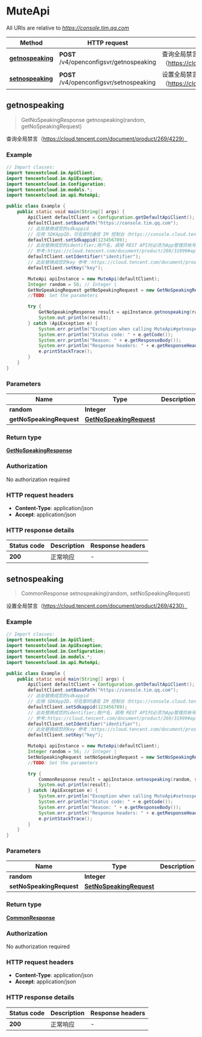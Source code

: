 # MuteApi

All URIs are relative to *https://console.tim.qq.com*

| Method | HTTP request | Description |
|------------- | ------------- | -------------|
| [**getnospeaking**](MuteApi.md#getnospeaking) | **POST** /v4/openconfigsvr/getnospeaking | 查询全局禁言（https://cloud.tencent.com/document/product/269/4229） |
| [**setnospeaking**](MuteApi.md#setnospeaking) | **POST** /v4/openconfigsvr/setnospeaking | 设置全局禁言（https://cloud.tencent.com/document/product/269/4230） |



## getnospeaking

> GetNoSpeakingResponse getnospeaking(random, getNoSpeakingRequest)

查询全局禁言（https://cloud.tencent.com/document/product/269/4229）

### Example

```java
// Import classes:
import tencentcloud.im.ApiClient;
import tencentcloud.im.ApiException;
import tencentcloud.im.Configuration;
import tencentcloud.im.models.*;
import tencentcloud.im.api.MuteApi;

public class Example {
    public static void main(String[] args) {
        ApiClient defaultClient = Configuration.getDefaultApiClient();
        defaultClient.setBasePath("https://console.tim.qq.com");
        // 此处替换成您的sdkappid
        // 应用 SDKAppID，可在即时通信 IM 控制台（https://console.cloud.tencent.com/im） 的应用卡片中获取。
        defaultClient.setSdkappid(123456789);
        // 此处替换成您的identifier;用户名，调用 REST API时必须为App管理员帐号
        // 参考:https://cloud.tencent.com/document/product/269/31999#app-.E7.AE.A1.E7.90.86.E5.91.98
        defaultClient.setIdentifier("identifier");
        // 此处替换成您的key 参考：https://cloud.tencent.com/document/product/269/32688#getkey
        defaultClient.setKey("key");

        MuteApi apiInstance = new MuteApi(defaultClient);
        Integer random = 56; // Integer | 
        GetNoSpeakingRequest getNoSpeakingRequest = new GetNoSpeakingRequest(); // GetNoSpeakingRequest | 
        //TODO: Set the parameters

        try {
            GetNoSpeakingResponse result = apiInstance.getnospeaking(random, getNoSpeakingRequest);
            System.out.println(result);
        } catch (ApiException e) {
            System.err.println("Exception when calling MuteApi#getnospeaking");
            System.err.println("Status code: " + e.getCode());
            System.err.println("Reason: " + e.getResponseBody());
            System.err.println("Response headers: " + e.getResponseHeaders());
            e.printStackTrace();
        }
    }
}
```

### Parameters


| Name | Type | Description  | Notes |
|------------- | ------------- | ------------- | -------------|
| **random** | **Integer**|  | |
| **getNoSpeakingRequest** | [**GetNoSpeakingRequest**](GetNoSpeakingRequest.md)|  | [optional] |

### Return type

[**GetNoSpeakingResponse**](GetNoSpeakingResponse.md)

### Authorization

No authorization required

### HTTP request headers

- **Content-Type**: application/json
- **Accept**: application/json


### HTTP response details
| Status code | Description | Response headers |
|-------------|-------------|------------------|
| **200** | 正常响应 |  -  |


## setnospeaking

> CommonResponse setnospeaking(random, setNoSpeakingRequest)

设置全局禁言（https://cloud.tencent.com/document/product/269/4230）

### Example

```java
// Import classes:
import tencentcloud.im.ApiClient;
import tencentcloud.im.ApiException;
import tencentcloud.im.Configuration;
import tencentcloud.im.models.*;
import tencentcloud.im.api.MuteApi;

public class Example {
    public static void main(String[] args) {
        ApiClient defaultClient = Configuration.getDefaultApiClient();
        defaultClient.setBasePath("https://console.tim.qq.com");
        // 此处替换成您的sdkappid
        // 应用 SDKAppID，可在即时通信 IM 控制台（https://console.cloud.tencent.com/im） 的应用卡片中获取。
        defaultClient.setSdkappid(123456789);
        // 此处替换成您的identifier;用户名，调用 REST API时必须为App管理员帐号
        // 参考:https://cloud.tencent.com/document/product/269/31999#app-.E7.AE.A1.E7.90.86.E5.91.98
        defaultClient.setIdentifier("identifier");
        // 此处替换成您的key 参考：https://cloud.tencent.com/document/product/269/32688#getkey
        defaultClient.setKey("key");

        MuteApi apiInstance = new MuteApi(defaultClient);
        Integer random = 56; // Integer | 
        SetNoSpeakingRequest setNoSpeakingRequest = new SetNoSpeakingRequest(); // SetNoSpeakingRequest | 
        //TODO: Set the parameters

        try {
            CommonResponse result = apiInstance.setnospeaking(random, setNoSpeakingRequest);
            System.out.println(result);
        } catch (ApiException e) {
            System.err.println("Exception when calling MuteApi#setnospeaking");
            System.err.println("Status code: " + e.getCode());
            System.err.println("Reason: " + e.getResponseBody());
            System.err.println("Response headers: " + e.getResponseHeaders());
            e.printStackTrace();
        }
    }
}
```

### Parameters


| Name | Type | Description  | Notes |
|------------- | ------------- | ------------- | -------------|
| **random** | **Integer**|  | |
| **setNoSpeakingRequest** | [**SetNoSpeakingRequest**](SetNoSpeakingRequest.md)|  | [optional] |

### Return type

[**CommonResponse**](CommonResponse.md)

### Authorization

No authorization required

### HTTP request headers

- **Content-Type**: application/json
- **Accept**: application/json


### HTTP response details
| Status code | Description | Response headers |
|-------------|-------------|------------------|
| **200** | 正常响应 |  -  |

